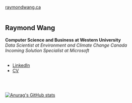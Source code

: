 <a href="https://raymondwang.ca">raymondwang.ca</a> <br/><br/>
<h2>Raymond Wang</h2>
<b>Computer Science and Business at Western University <br/></b>
<i>Data Scientist at Environment and Climate Change Canada <br/>
Incoming Solution Specialist at Microsoft<br/><br/></i>
<ul>
  <li><a href="https://linkedin.com/in/raymondcrwang">LinkedIn</a></li>
  <li><a href="https://drive.google.com/file/d/1Hddb9aBO7CppZFT8s-cOndXYuaDe89P9/view?usp=sharing">CV</a></li>
</ul>
<br/><br/>

[![Anurag's GitHub stats](https://github-readme-stats.vercel.app/api?username=wheatsnackbread)](https://github.com/anuraghazra/github-readme-stats)
